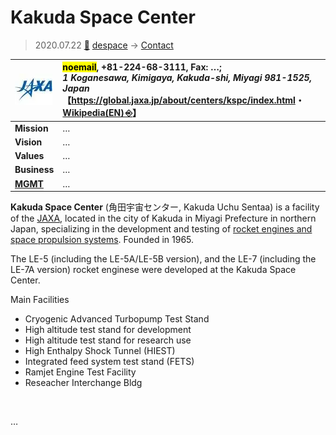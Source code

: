 # Kakuda Space Center
> 2020.07.22 [🚀](../../index/index.md) [despace](../index.md) → [Contact](../contact.md)

|[![](../f/contact/j/jaxa_logo1_thumb.webp)](../f/contact/j/jaxa_logo1.webp)|<mark>noemail</mark>, +81-224-68-3111, Fax: …;<br> *1 Koganesawa, Kimigaya, Kakuda-shi, Miyagi 981-1525, Japan*<br> 【<https://global.jaxa.jp/about/centers/kspc/index.html>・ [Wikipedia(EN) ⎆](https://en.wikipedia.org/wiki/Kakuda_Space_Center)】|
|:--|:--|
|**Mission**|…|
|**Vision**|…|
|**Values**|…|
|**Business**|…|
|**[MGMT](../mgmt.md)**|…|

**Kakuda Space Center** (角田宇宙センター, Kakuda Uchu Sentaa) is a facility of the [JAXA](jaxa.md), located in the city of Kakuda in Miyagi Prefecture in northern Japan, specializing in the development and testing of [rocket engines and space propulsion systems](../ps.md). Founded in 1965.

The LE-5 (including the LE-5A/LE-5B version), and the LE-7 (including the LE-7A version) rocket enginese were developed at the Kakuda Space Center.

Main Facilities

   - Cryogenic Advanced Turbopump Test Stand
   - High altitude test stand for development
   - High altitude test stand for research use
   - High Enthalpy Shock Tunnel (HIEST)
   - Integrated feed system test stand (FETS)
   - Ramjet Engine Test Facility
   - Reseacher Interchange Bldg

<p style="page-break-after:always"> </p>

…

